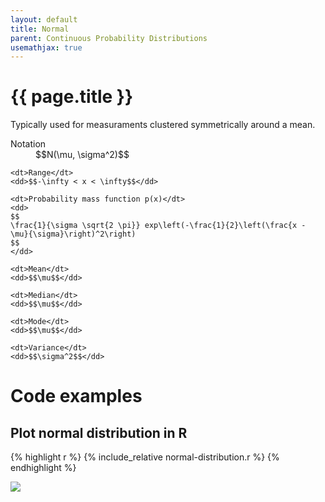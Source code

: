 ```yaml
---
layout: default
title: Normal
parent: Continuous Probability Distributions
usemathjax: true
---
```


# {{ page.title }}

Typically used for measuraments clustered symmetrically around a mean.

<dl>
    <dt>Notation</dt>
    <dd>$$N(\mu, \sigma^2)$$</dd>

    <dt>Range</dt>
    <dd>$$-\infty < x < \infty$$</dd>

    <dt>Probability mass function p(x)</dt>
    <dd>
    $$
    \frac{1}{\sigma \sqrt{2 \pi}} exp\left(-\frac{1}{2}\left(\frac{x - \mu}{\sigma}\right)^2\right)
    $$
    </dd>

    <dt>Mean</dt>
    <dd>$$\mu$$</dd>

    <dt>Median</dt>
    <dd>$$\mu$$</dd>

    <dt>Mode</dt>
    <dd>$$\mu$$</dd>

    <dt>Variance</dt>
    <dd>$$\sigma^2$$</dd>
</dl>

# Code examples

## Plot normal distribution in R

{% highlight r %}
{% include_relative normal-distribution.r %}
{% endhighlight %}

<img src="../normal-distribution.png" />
